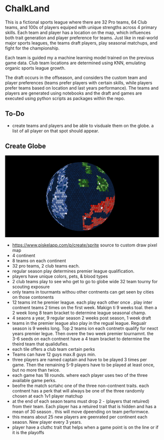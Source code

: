 # ChalkLand

This is a fictional sports league where there are 32 Pro teams, 64 Club teams, and 100s of players equiped with unique strengths across 4 primary skills. Each team and player has a location on the map, which influences both trait generation and player preference for teams. Just like in real-world major sports leagues, the teams draft players, play seasonal matchups, and fight for the championship. 

Each team is guided my a machine learning model trained on the previous game data. Club team locations are determined using KNN, emulating organic sports league growth. 

The draft occurs in the offseason, and considers the custom team and player preferences (teams prefer players with certain skills, while players prefer teams based on location and last years performance). The teams and players are generated using notebooks and the draft and games are executed using python scripts as packages within the repo. 


## To-Do
- create teams and players and be able to visduale them on the globe. a list of all player on that spot should appear. 

## Create Globe

![Globe May 2025](/data/globe_may_2025.png)


- https://www.piskelapp.com/p/create/sprite source to custom draw pixel map
- 4 continent
- 8 teams on each continent
- 32 pro teams, 2 club teams each. 
- regular season play determines premier league qualification. 
- players have unique colors, pets, & blood types
- 2 club teams play to see who get to go to globe wide 32 team tourny for scouting exposure
- only teams in tourmants withou other contnents can get seen by cities on those contonents
- 12 teams int he premier league. each play each other once . play inter contnent teams 2 times on the first week. Makign ti 9 weeks toal. then a 2 week liong 8 team bracket to determine league seasonal champ.
- 4 seaons a year, 
9 regular season 2 weeks post season, 1 week draft
- teams in the premier league also play in the regual league. Regualr season is 9 weeks long. Top 2 teams ion each contnetn qualify for nexct years premier legue. Then overe the two week premier tournamnt. the 3-6 seeds on each contnent have a 4 team bracket to determine the theird team that qualidufies. 
- each tile offers a club team certain perks
- Teams can have 12 guys max.8 guys min. 
- three players are named captain and have to be played 3 times per game. Then the remaining 5-9 players have to be played at least once, but no more than twice.
- each game has 18 rounds. where each player uses two of the three available game perks. 
- beofre the match scrtahc one of the three non-contnent traits. each contnent has a perk that will always be one of the three randomly chosen at each 1v1 player matchup
- at the end of each seaon teams must drop 2 - (players that retuired) from their team. Each player has a retuired trait that is hidden and has a mean of 30 season . this will move dpeending on team performwce. 
- this means about 25 new players are geenrated per continent each seaosn. New player every 3 years. 
- player have a cluthc trait that helps when a game point is on the line or if it is the playoffs

